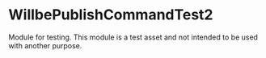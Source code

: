 
# WillbePublishCommandTest2

Module for testing. This module is a test asset and not intended to be used with another purpose.

